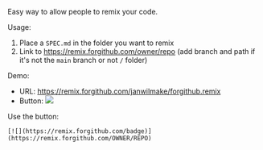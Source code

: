 Easy way to allow people to remix your code.

Usage:

1. Place a `SPEC.md` in the folder you want to remix
2. Link to https://remix.forgithub.com/owner/repo (add branch and path if it's not the `main` branch or not `/` folder)

Demo:

- URL: https://remix.forgithub.com/janwilmake/forgithub.remix
- Button: [![](https://remix.forgithub.com/badge)](https://remix.forgithub.com/OWNER/REPO)

Use the button:

```
[![](https://remix.forgithub.com/badge)](https://remix.forgithub.com/OWNER/REPO)
```
